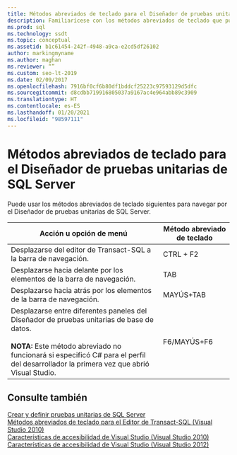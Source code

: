 ```yaml
---
title: Métodos abreviados de teclado para el Diseñador de pruebas unitarias de SQL Server
description: Familiarícese con los métodos abreviados de teclado que puede usar para navegar por el Diseñador de pruebas unitarias de SQL Server.
ms.prod: sql
ms.technology: ssdt
ms.topic: conceptual
ms.assetid: b1c61454-242f-4948-a9ca-e2cd5df26102
author: markingmyname
ms.author: maghan
ms.reviewer: “”
ms.custom: seo-lt-2019
ms.date: 02/09/2017
ms.openlocfilehash: 7916bf0cf6b80df1bddcf25223c97593129d5dfc
ms.sourcegitcommit: d8cdbb719916805037a9167ac4e964abb89c3909
ms.translationtype: HT
ms.contentlocale: es-ES
ms.lasthandoff: 01/20/2021
ms.locfileid: "98597111"
---
```

# <a name="keyboard-shortcuts-for-sql-server-unit-test-designer"></a>Métodos abreviados de teclado para el Diseñador de pruebas unitarias de SQL Server

Puede usar los métodos abreviados de teclado siguientes para navegar por el Diseñador de pruebas unitarias de SQL Server.  
  
|Acción u opción de menú|Método abreviado de teclado|  
|-|-|   
|Desplazarse del editor de Transact\-SQL a la barra de navegación.|CTRL + F2|  
|Desplazarse hacia delante por los elementos de la barra de navegación.|TAB|  
|Desplazarse hacia atrás por los elementos de la barra de navegación.|MAYÚS+TAB|  
|Desplazarse entre diferentes paneles del Diseñador de pruebas unitarias de base de datos.<br /><br />**NOTA:** Este método abreviado no funcionará si especificó C# para el perfil del desarrollador la primera vez que abrió Visual Studio.|F6/MAYÚS+F6|  
  
## <a name="see-also"></a>Consulte también  
[Crear y definir pruebas unitarias de SQL Server](../ssdt/creating-and-defining-sql-server-unit-tests.md)  
[Métodos abreviados de teclado para el Editor de Transact-SQL (Visual Studio 2010)](/previous-versions/visualstudio/visual-studio-2010/aa833225(v=vs.100))  
[Características de accesibilidad de Visual Studio (Visual Studio 2010)](/previous-versions/visualstudio/visual-studio-2008/y4b5z3y3(v=vs.90))  
[Características de accesibilidad de Visual Studio (Visual Studio 2012)](/previous-versions/visualstudio/visual-studio-2015/ide/reference/accessibility-features-of-visual-studio)  
